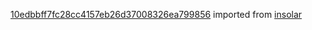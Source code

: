 [10edbbff7fc28cc4157eb26d37008326ea799856](https://github.com/insolar/insolar/commit/10edbbff7fc28cc4157eb26d37008326ea799856) imported from [insolar](https://github.com/insolar/insolar)
